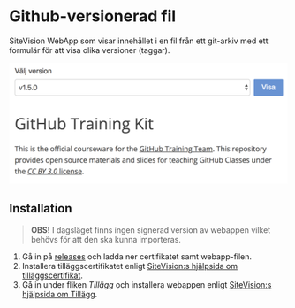 # Github-versionerad fil

SiteVision WebApp som visar innehållet i en fil från ett git-arkiv med ett formulär för att visa olika versioner (taggar).

![Exempel](docs/example.png "Exempel")

## Installation

> **OBS!** I dagsläget finns ingen signerad version av webappen vilket behövs för att den ska kunna importeras.

1. Gå in på [releases][releases] och ladda ner certifikatet samt webapp-filen.
2. Installera tilläggscertifikatet enligt [SiteVision:s hjälpsida om tilläggscertifikat][sitevision-help-addon-certificate].
3. Gå in under fliken *Tillägg* och installera webappen enligt [SiteVision:s hjälpsida om Tillägg][sitevision-help-addons].

[releases]: https://github.com/hampusn/github-versioned-file/releases
[sitevision-help-addon-certificate]: https://help.sitevision.se/SiteVision_4_0/12706341.html
[sitevision-help-addons]: https://help.sitevision.se/SiteVision_4_0/12705868.html
